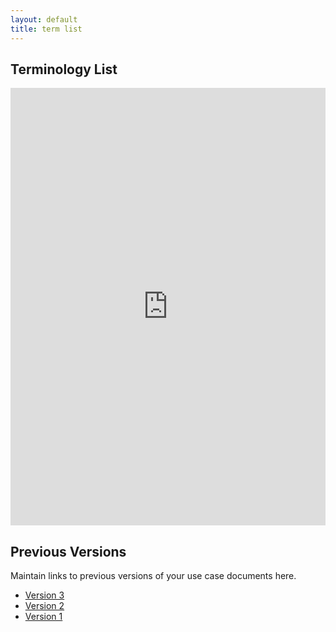 ```yaml
---
layout: default
title: term list
---
```


## Terminology List

<iframe src="https://rb.gy/qr3aqa" style="width: 100%;height: 700px;border: none;"></iframe>

## Previous Versions

<p class="message-highlight">Maintain links to previous versions of your use case documents here.</p>

*   [Version 3](files/termlist.xlsx)
*   [Version 2](files/termlist.xlsx)
*   [Version 1](files/termlist.xlsx)
